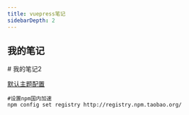 ```yaml
---
title: vuepress笔记
sidebarDepth: 2
---
```

<H2>我的笔记</H2>
# 我的笔记2

<a href="https://www.vuepress.cn/theme/default-theme-config.html#%E9%A6%96%E9%A1%B5">默认主题配置</a>

```
#设置npm国内加速
npm config set registry http://registry.npm.taobao.org/
```